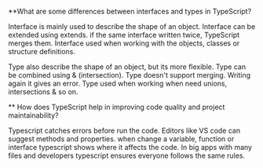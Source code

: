 **What are some differences between interfaces and types in TypeScript?

Interface is mainly used to describe the shape of an object. Interface can be extended using extends. 
if the same interface written twice, TypeScript merges them. Interface used when working with the objects, classes or structure definitions. 

Type also describe the shape of an object, but its more flexible. Type can be combined using & (intersection). 
Type doesn't support merging. Writing again it gives an error. Type used when working when need unions, intersections & so on.

** How does TypeScript help in improving code quality and project maintainability?

Typescript catches errors before run the code. Editors like VS code can suggest methods and properties. 
when change a variable, function or interface typescript shows where it affects the code. In big apps with many files and developers typescript ensures everyone follows the same rules.
